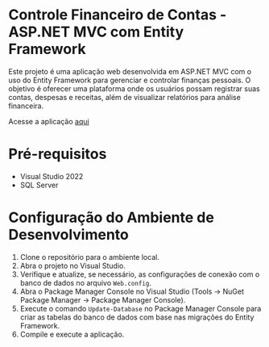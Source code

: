 # Controle Financeiro de Contas - ASP.NET MVC com Entity Framework

Este projeto é uma aplicação web desenvolvida em ASP.NET MVC com o uso do Entity Framework para gerenciar e controlar finanças pessoais. O objetivo é oferecer uma plataforma onde os usuários possam registrar suas contas, despesas e receitas, além de visualizar relatórios para análise financeira.

Acesse a aplicação [aqui](http://contasapponline-001-site1.ktempurl.com/Contas/Cadastro)

# Pré-requisitos

- Visual Studio 2022
- SQL Server

# Configuração do Ambiente de Desenvolvimento

1. Clone o repositório para o ambiente local.
2. Abra o projeto no Visual Studio.
3. Verifique e atualize, se necessário, as configurações de conexão com o banco de dados no arquivo `Web.config`.
4. Abra o Package Manager Console no Visual Studio (Tools -> NuGet Package Manager -> Package Manager Console).
5. Execute o comando `Update-Database` no Package Manager Console para criar as tabelas do banco de dados com base nas migrações do Entity Framework.
6. Compile e execute a aplicação.
